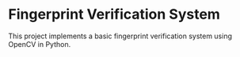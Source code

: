 # Fingerprint Verification System

This project implements a basic fingerprint verification system using OpenCV in Python.
